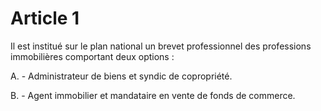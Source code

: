 # Article 1

Il est institué sur le plan national un brevet professionnel des professions immobilières comportant deux options :

A. - Administrateur de biens et syndic de copropriété.

B. - Agent immobilier et mandataire en vente de fonds de commerce.
